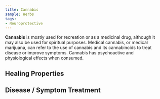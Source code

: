 ```yaml
---
title: Cannabis
sample: Herbs
tags:
- Neuroprotective
---
```

**Cannabis** is mostly used for recreation or as a medicinal drug, although it may also be used for spiritual purposes.  Medical cannabis, or medical marijuana, can refer to the use of cannabis and its cannabinoids to treat disease or improve symptoms.  Cannabis has psychoactive and physiological effects when consumed.  

## Healing Properties

## Disease / Symptom Treatment

[^1]: **Title:** <br>**Author(s):**  <br>**Institution(s):** <br>**Publication:** <i> </i><br>**Date:** <br>**Abstract:** <i> </i><br>**Link:** []()<br>**Citations:**   